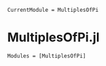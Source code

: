 ```@meta
CurrentModule = MultiplesOfPi
```

# MultiplesOfPi.jl

```@autodocs
Modules = [MultiplesOfPi]
```
